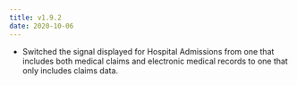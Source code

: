 ```yaml
---
title: v1.9.2
date: 2020-10-06
---
```


- Switched the signal displayed for Hospital Admissions from one that includes both medical claims and electronic medical records to one that only includes claims data.
